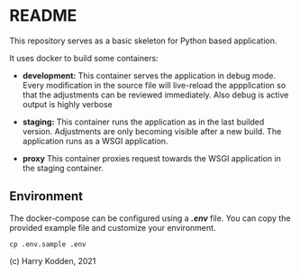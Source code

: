 # README

This repository serves as a basic skeleton for Python based application.

It uses docker to build some containers:

- <b>development:</b>
    This container serves the application in debug mode. Every modification in the source file will live-reload the appplication so that the adjustments can be reviewed immediately.
    Also debug is active output is highly verbose

- <b>staging:</b>
    This container runs the application as in the last builded version. Adjustments are only becoming visible after a new build.
    The application runs as a WSGI application.

- <b>proxy</b>
    This container proxies request towards the WSGI application in the staging container.


## Environment

The docker-compose can be configured using a ***.env*** file. You can copy the provided example file and customize your environment.

```
cp .env.sample .env
```

(c) Harry Kodden, 2021
